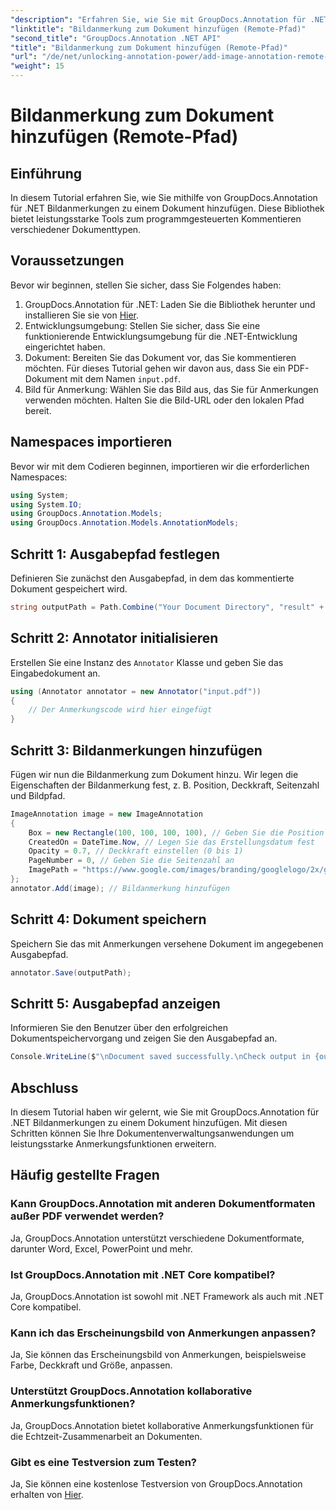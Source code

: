```yaml
---
"description": "Erfahren Sie, wie Sie mit GroupDocs.Annotation für .NET Bildanmerkungen zu Dokumenten hinzufügen. Verbessern Sie Ihr Dokumentenmanagement mit leistungsstarken Anmerkungsfunktionen."
"linktitle": "Bildanmerkung zum Dokument hinzufügen (Remote-Pfad)"
"second_title": "GroupDocs.Annotation .NET API"
"title": "Bildanmerkung zum Dokument hinzufügen (Remote-Pfad)"
"url": "/de/net/unlocking-annotation-power/add-image-annotation-remote-path/"
"weight": 15
---
```


# Bildanmerkung zum Dokument hinzufügen (Remote-Pfad)

## Einführung
In diesem Tutorial erfahren Sie, wie Sie mithilfe von GroupDocs.Annotation für .NET Bildanmerkungen zu einem Dokument hinzufügen. Diese Bibliothek bietet leistungsstarke Tools zum programmgesteuerten Kommentieren verschiedener Dokumenttypen.
## Voraussetzungen
Bevor wir beginnen, stellen Sie sicher, dass Sie Folgendes haben:
1. GroupDocs.Annotation für .NET: Laden Sie die Bibliothek herunter und installieren Sie sie von [Hier](https://releases.groupdocs.com/annotation/net/).
2. Entwicklungsumgebung: Stellen Sie sicher, dass Sie eine funktionierende Entwicklungsumgebung für die .NET-Entwicklung eingerichtet haben.
3. Dokument: Bereiten Sie das Dokument vor, das Sie kommentieren möchten. Für dieses Tutorial gehen wir davon aus, dass Sie ein PDF-Dokument mit dem Namen `input.pdf`.
4. Bild für Anmerkung: Wählen Sie das Bild aus, das Sie für Anmerkungen verwenden möchten. Halten Sie die Bild-URL oder den lokalen Pfad bereit.

## Namespaces importieren
Bevor wir mit dem Codieren beginnen, importieren wir die erforderlichen Namespaces:
```csharp
using System;
using System.IO;
using GroupDocs.Annotation.Models;
using GroupDocs.Annotation.Models.AnnotationModels;
```
## Schritt 1: Ausgabepfad festlegen
Definieren Sie zunächst den Ausgabepfad, in dem das kommentierte Dokument gespeichert wird.
```csharp
string outputPath = Path.Combine("Your Document Directory", "result" + Path.GetExtension("input.pdf"));
```
## Schritt 2: Annotator initialisieren
Erstellen Sie eine Instanz des `Annotator` Klasse und geben Sie das Eingabedokument an.
```csharp
using (Annotator annotator = new Annotator("input.pdf"))
{
    // Der Anmerkungscode wird hier eingefügt
}
```
## Schritt 3: Bildanmerkungen hinzufügen
Fügen wir nun die Bildanmerkung zum Dokument hinzu. Wir legen die Eigenschaften der Bildanmerkung fest, z. B. Position, Deckkraft, Seitenzahl und Bildpfad.
```csharp
ImageAnnotation image = new ImageAnnotation
{
    Box = new Rectangle(100, 100, 100, 100), // Geben Sie die Position der Anmerkung an
    CreatedOn = DateTime.Now, // Legen Sie das Erstellungsdatum fest
    Opacity = 0.7, // Deckkraft einstellen (0 bis 1)
    PageNumber = 0, // Geben Sie die Seitenzahl an
    ImagePath = "https://www.google.com/images/branding/googlelogo/2x/googlelogo_color_92x30dp.png" // Geben Sie die URL des Bildes an
};
annotator.Add(image); // Bildanmerkung hinzufügen
```
## Schritt 4: Dokument speichern
Speichern Sie das mit Anmerkungen versehene Dokument im angegebenen Ausgabepfad.
```csharp
annotator.Save(outputPath);
```
## Schritt 5: Ausgabepfad anzeigen
Informieren Sie den Benutzer über den erfolgreichen Dokumentspeichervorgang und zeigen Sie den Ausgabepfad an.
```csharp
Console.WriteLine($"\nDocument saved successfully.\nCheck output in {outputPath}.");
```

## Abschluss
In diesem Tutorial haben wir gelernt, wie Sie mit GroupDocs.Annotation für .NET Bildanmerkungen zu einem Dokument hinzufügen. Mit diesen Schritten können Sie Ihre Dokumentenverwaltungsanwendungen um leistungsstarke Anmerkungsfunktionen erweitern.
## Häufig gestellte Fragen
### Kann GroupDocs.Annotation mit anderen Dokumentformaten außer PDF verwendet werden?
Ja, GroupDocs.Annotation unterstützt verschiedene Dokumentformate, darunter Word, Excel, PowerPoint und mehr.
### Ist GroupDocs.Annotation mit .NET Core kompatibel?
Ja, GroupDocs.Annotation ist sowohl mit .NET Framework als auch mit .NET Core kompatibel.
### Kann ich das Erscheinungsbild von Anmerkungen anpassen?
Ja, Sie können das Erscheinungsbild von Anmerkungen, beispielsweise Farbe, Deckkraft und Größe, anpassen.
### Unterstützt GroupDocs.Annotation kollaborative Anmerkungsfunktionen?
Ja, GroupDocs.Annotation bietet kollaborative Anmerkungsfunktionen für die Echtzeit-Zusammenarbeit an Dokumenten.
### Gibt es eine Testversion zum Testen?
Ja, Sie können eine kostenlose Testversion von GroupDocs.Annotation erhalten von [Hier](https://releases.groupdocs.com/).